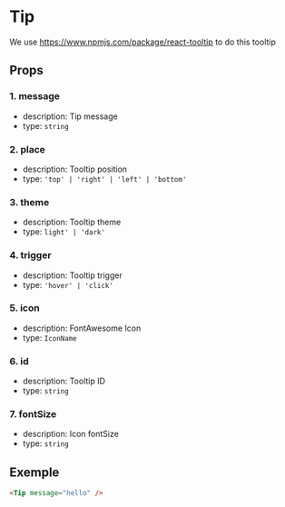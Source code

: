 # Tip

We use <https://www.npmjs.com/package/react-tooltip> to do this tooltip

## Props

### 1. message

- description: Tip message
- type: `string`

### 2. place

- description: Tooltip position
- type: `'top' | 'right' | 'left' | 'bottom'`

### 3. theme

- description: Tooltip theme
- type: `light' | 'dark'`

### 4. trigger

- description: Tooltip trigger
- type: `'hover' | 'click'`

### 5. icon

- description: FontAwesome Icon
- type: `IconName`

### 6. id

- description: Tooltip ID
- type: `string`

### 7. fontSize

- description: Icon fontSize
- type: `string`

## Exemple

```html
<Tip message="hello" />
```

